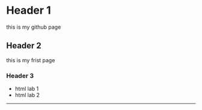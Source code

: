# Header 1
this is my github page
## Header 2
this is my frist page
### Header 3

- html lab 1
- html lab 2

---
